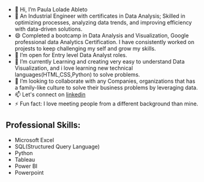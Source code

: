 - 👋 Hi, I’m Paula Lolade Ableto
- 💞️ An Industrial Engineer with certificates in Data Analysis; Skilled in optimizing processes, analyzing data trends, and improving efficiency with data-driven solutions.
- 😄 Completed a bootcamp in Data Analysis and Visualization, Google professional data Analytics Certification. I have consistently worked on projests to keep challenging my self and grow my skills.
- 👀 I’m open for Entry level Data Analyst roles.
- 🌱 I’m currently Learning and creating very easy to understand Data Visualization, and i love learning new technical languages(HTML,CSS,Python) to solve problems.
- 💞️ I’m looking to collaborate with any Companies, organizations that has a family-like culture to solve their business problems by leveraging data.
- 📫 Let's connect on [linkedin](linkedin.com/in/paula-ableto-48664718b)
- ⚡ Fun fact: I love meeting people from a different background than mine.

  
## Professional Skills:
  
- Microsoft Excel
- SQL(Structured Query Language)
- Python
- Tableau
- Power BI
- Powerpoint

<!---
lolade-ab/lolade-ab is a ✨ special ✨ repository because its `README.md` (this file) appears on your GitHub profile.
You can click the Preview link to take a look at your changes.
--->
